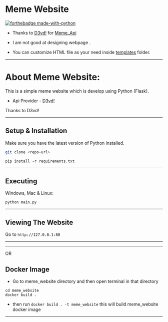 # Meme Website

[![forthebadge made-with-python](http://ForTheBadge.com/images/badges/made-with-python.svg)](https://www.python.org/)

-  Thanks to [D3vd!](https://github.com/D3vd/) for [Meme_Api](https://github.com/D3vd/Meme_Api)

- I am not good at designing webpage .

- You can customize HTML file as your need inside [templates](https://github.com/Itz-Raina/Meme-Website/blob/master/templates/meme_index.html) folder.
---

# About Meme Website:

This is a simple meme website which is develop using Python (Flask).

- Api Provider - [D3vd!](https://github.com/D3vd/)

Thanks to D3vd!

---
## Setup & Installation

Make sure you have the latest version of Python installed.

```bash
git clone <repo-url>
```

```shell
pip install -r requirements.txt
```

---

## Executing

Windows, Mac & Linux:

```shell
python main.py
```
---

## Viewing The Website

Go to `http://127.0.0.1:80`

---

---
  
  OR

## Docker Image
- Go to meme_website directory and then open terminal in that directory
```shell
cd meme_website
docker build .
```
- then run `docker build . -t meme_website` this will build meme_website docker image
---

